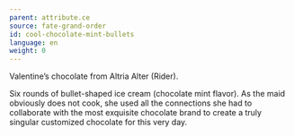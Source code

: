 ```yaml
---
parent: attribute.ce
source: fate-grand-order
id: cool-chocolate-mint-bullets
language: en
weight: 0
---
```


Valentine’s chocolate from Altria Alter (Rider).

Six rounds of bullet-shaped ice cream (chocolate mint flavor).
As the maid obviously does not cook, she used all the connections she had to collaborate with the most exquisite chocolate brand to create a truly singular customized chocolate for this very day.
